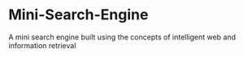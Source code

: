 # Mini-Search-Engine
A mini search engine built using the concepts of intelligent web and information retrieval
